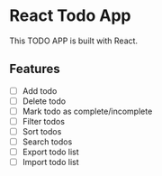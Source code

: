 # React Todo App

This TODO APP is built with React.

## Features

- [ ] Add todo
- [ ] Delete todo
- [ ] Mark todo as complete/incomplete
- [ ] Filter todos
- [ ] Sort todos
- [ ] Search todos
- [ ] Export todo list
- [ ] Import todo list
